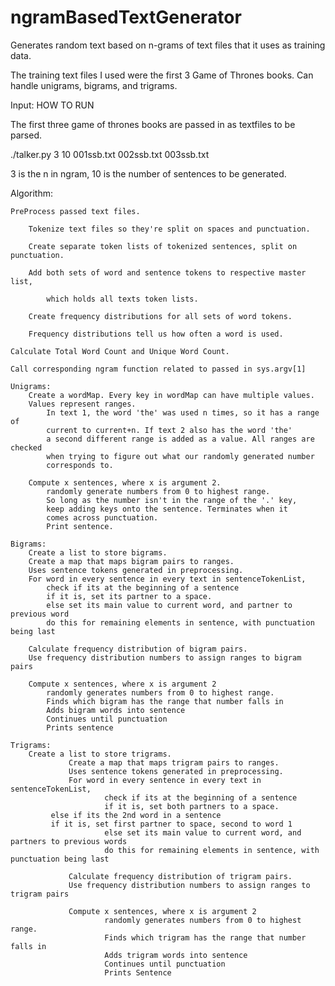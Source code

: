 # ngramBasedTextGenerator
Generates random text based on n-grams of text files that it uses as training data.

The training text files I used were the first 3 Game of Thrones books. Can handle unigrams, bigrams, and trigrams.

Input: HOW TO RUN

The first three game of thrones books are passed in as textfiles to be parsed.	

./talker.py 3 10 001ssb.txt 002ssb.txt 003ssb.txt	

3 is the n in ngram, 10 is the number of sentences to be generated.

Algorithm:

	PreProcess passed text files. 
	
		Tokenize text files so they're split on spaces and punctuation.
		
		Create separate token lists of tokenized sentences, split on punctuation.
		
		Add both sets of word and sentence tokens to respective master list,
		
			which holds all texts token lists.
			
		Create frequency distributions for all sets of word tokens.
		
		Frequency distributions tell us how often a word is used.

	Calculate Total Word Count and Unique Word Count.

	Call corresponding ngram function related to passed in sys.argv[1]

	Unigrams:
		Create a wordMap. Every key in wordMap can have multiple values.
		Values represent ranges. 
			In text 1, the word 'the' was used n times, so it has a range of
			current to current+n. If text 2 also has the word 'the'
			a second different range is added as a value. All ranges are checked
			when trying to figure out what our randomly generated number
			corresponds to.
		
		Compute x sentences, where x is argument 2.
			randomly generate numbers from 0 to highest range.
			So long as the number isn't in the range of the '.' key,
			keep adding keys onto the sentence. Terminates when it
			comes across punctuation.
			Print sentence.

	Bigrams:
		Create a list to store bigrams.
		Create a map that maps bigram pairs to ranges.
		Uses sentence tokens generated in preprocessing.
		For word in every sentence in every text in sentenceTokenList,
			check if its at the beginning of a sentence
			if it is, set its partner to a space.
			else set its main value to current word, and partner to previous word
			do this for remaining elements in sentence, with punctuation being last
		
		Calculate frequency distribution of bigram pairs.
		Use frequency distribution numbers to assign ranges to bigram pairs
		
		Compute x sentences, where x is argument 2
			randomly generates numbers from 0 to highest range.
			Finds which bigram has the range that number falls in
			Adds bigram words into sentence
			Continues until punctuation
			Prints sentence

	Trigrams:
  		Create a list to store trigrams.
                 Create a map that maps trigram pairs to ranges.
                 Uses sentence tokens generated in preprocessing.
                 For word in every sentence in every text in sentenceTokenList,
                         check if its at the beginning of a sentence
                         if it is, set both partners to a space.
			 else if its the 2nd word in a sentence
			 if it is, set first partner to space, second to word 1
                         else set its main value to current word, and partners to previous words
                         do this for remaining elements in sentence, with punctuation being last
                 
                 Calculate frequency distribution of trigram pairs.
                 Use frequency distribution numbers to assign ranges to trigram pairs
                 
                 Compute x sentences, where x is argument 2
                         randomly generates numbers from 0 to highest range.
                         Finds which trigram has the range that number falls in
                         Adds trigram words into sentence
                         Continues until punctuation
                         Prints Sentence
